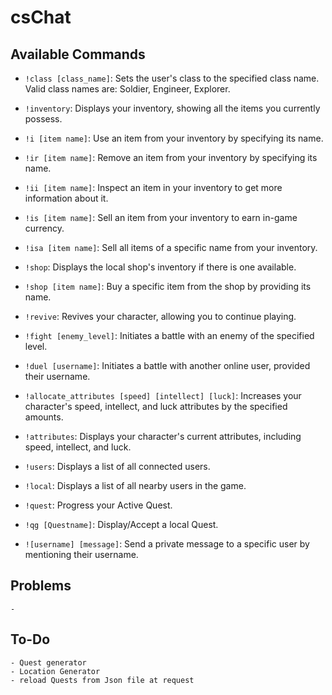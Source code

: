 # csChat
## Available Commands

- `!class [class_name]`: Sets the user's class to the specified class name. Valid class names are: Soldier, Engineer, Explorer.

- `!inventory`: Displays your inventory, showing all the items you currently possess.
- `!i [item name]`: Use an item from your inventory by specifying its name.
- `!ir [item name]`: Remove an item from your inventory by specifying its name.
- `!ii [item name]`: Inspect an item in your inventory to get more information about it.
- `!is [item name]`: Sell an item from your inventory to earn in-game currency.
- `!isa [item name]`: Sell all items of a specific name from your inventory.

- `!shop`: Displays the local shop's inventory if there is one available.
- `!shop [item name]`: Buy a specific item from the shop by providing its name.

- `!revive`: Revives your character, allowing you to continue playing.

- `!fight [enemy_level]`: Initiates a battle with an enemy of the specified level.

- `!duel [username]`: Initiates a battle with another online user, provided their username.

- `!allocate_attributes [speed] [intellect] [luck]`: Increases your character's speed, intellect, and luck attributes by the specified amounts.

- `!attributes`: Displays your character's current attributes, including speed, intellect, and luck.

- `!users`: Displays a list of all connected users.

- `!local`: Displays a list of all nearby users in the game.

- `!quest`: Progress your Active Quest.
- `!qg [Questname]`: Display/Accept a local Quest.

- `![username] [message]`: Send a private message to a specific user by mentioning their username.



## Problems
    -

## To-Do
    - Quest generator
    - Location Generator
    - reload Quests from Json file at request